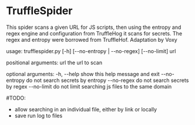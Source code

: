 # TruffleSpider
This spider scans a given URL for JS scripts, then using the entropy and regex engine and configuration from TruffleHog it scans for secrets.
The regex and entropy were borrowed from TruffleHof. Adaptation by Voxy


usage: trufflespider.py [-h] [--no-entropy | --no-regex] [--no-limit] url

positional arguments:
  url           the url to scan

optional arguments:
  -h, --help    show this help message and exit
  --no-entropy  do not search secrets by entropy
  --no-regex    do not search secrets by regex
  --no-limit    do not limit searching js files to the same domain
  
  
  #TODO:
  - allow searching in an individual file, either by link or locally
  - save run log to files
  
 
